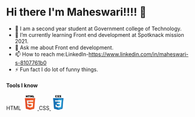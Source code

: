    <h1>
  <b>Hi there I'm Maheswari!!!! 👋</b></h1>
  
- 🌱 I am a second year student at Government college of Technology. 
- 🌱 I’m currently learning Front end development at Spotknack mission 2021.
- 💬 Ask me about Front end development.
- 📫 How to reach me:LinkedIn-https://www.linkedin.com/in/maheswari-s-8107761b0
- ⚡ Fun fact I do lot of funny things.
<h4><b>Tools I know</b></h4>
  <p>HTML<a href="https://www.w3.org/html/" target="_blank"></a> 
 <a href="https://www.w3.org/html/" target="_blank"> <img src="https://raw.githubusercontent.com/devicons/devicon/master/icons/html5/html5-original-wordmark.svg" alt="html5" width="40" height="40"/> </a>
CSS<a href="https://www.w3schools.com/css/" target="_blank"> <img src="https://raw.githubusercontent.com/devicons/devicon/master/icons/css3/css3-original-wordmark.svg" alt="css3" width="40" height="40"/> </a></p>
 
